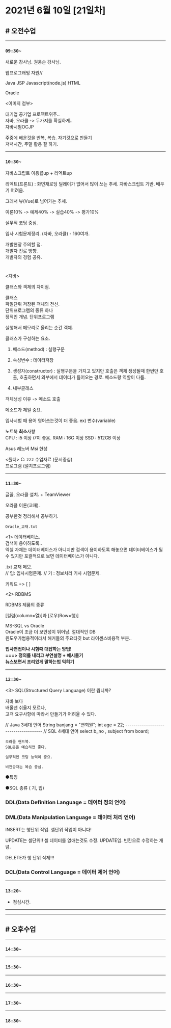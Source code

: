 # 2021년 6월 10일 [21일차]

## # 오전수업
----
### `09:30~`

새로운 강사님. 권웅순 강사님.

웹프로그래밍 자원//

Java JSP Javascript(node.js) HTML

Oracle

<이미지 첨부>

대기업 공기업 프로젝트위주..  
자바, 오라클 -> 두가지를 확실하게..    
자바시험OCJP  

주중에 배운것을 반복, 복습. 자기것으로 만들기  
저녁시간, 주말 활용 잘 하기.  

----
### `10:30~`

자바스크립트 이용률up + 리엑트up

리엑트(프론트) : 화면재로딩 딜레이가 없어서 많이 쓰는 추세. 자바스크립트 기반. 배우기 어려움.  

그래서 뷰(Vue)로 넘어가는 추세.


이론10% -> 예제40% -> 실습40% -> 평가10%

실무적 코딩 중심.   

입사 시험문제정리.
(자바, 오라클) - 160여개.

개발현장 주의할 점.   
개발자 진로 방향.    
개발자의 경험 공유.     

#

<자바>  

클래스와 객체의 차이점.

클래스    
파일단위 저장된 객체의 전신.  
단위프로그램의 종류 하나  
정적인 개념. 단위프로그램  

실행해서 메모리로 올리는 순간 객체.


클래스가 구성하는 요소.  
1. 메소드(method) : 실행구문   
2. 속성변수 : 데이터저장  
3. 생성자(constructor) : 실행구문을 가지고 있지만 호출은 객체 생성될때 한번만 호출, 호출하면서 외부에서 데이터가 들어오는 경로. 메소드랑 역할이 다름.

4. 내부클래스    

객체생성 이유 -> 메소드 호출

메소드가 제일 중요.

입사시험 때 용어 영어쓰는것이 더 좋음.
ex) 변수(variable)  

노트북 **최소**사향  
CPU : i5 이상 i7이 좋음.
RAM : 16G 이상
SSD : 512GB 이상

Asus
레노버
Msi
한성

<폴더>
C: zzz
수업자료 (문서중심)  
프로그램 (설치프로그램)  

----
### `11:30~`

글꼴, 오라클 설치. + TeamViewer

오라클 이론(교재).

공부한것 정리해서 공부하기.

`Oracle_교재.txt`

<1> 데이터베이스.  
검색이 용이하도록..  
엑셀 자체는 데이터베이스가 아니지만
검색이 용이하도록 해놓으면 데이터베이스가 될 수 있지만 포괄적으로 보면 데이터베이스가 아니다.  

.txt 교재 메모.  
// 입: 입사시험문제. // 기 : 정보처리 기사 시험문제.

키워드 => [ ]

<2> RDBMS

  RDBMS 제품의 종류

[컬럼(column=열)]과 [로우(Row=행)]

MS-SQL vs Oracle  
Oracle이 조금 더 보안성이 뛰어남. 절대적인 DB  
윈도우가범용적이라서 해커들의 주요타깃
but 라이센스비용적 부분..


**입사면접이나 시험때 대답하는 방법!**   
**===> 정의를 내리고 부연설명 + 예시들기**  
**뉴스보면서 조리있게 말하는법 익히기**  

----
### `12:30~`

<3> SQL(Structured Query Language) 이란 뭡니까?

자바 보다  
배울땐 쉬울지 모르나,  
고객 요구사항에 따라서 만들기가 어려울 수 있다.

// Java 3세대 언어
	String banjang = "변희원";
	int age = 22;
	-------------------------------------
// SQL 4세대 언어
	select b_no , subject from board;

```
오라클 핸드북.  
SQL문을 예습하면 좋다.  

실무적인 코딩 능력이 중요.

비전공자는 복습 중심.
```

●특징

●SQL 종류 ( 기, 입)

### DDL(Data Definition Language = 데이터 정의 언어)  

### DML(Data Manipulation Language = 데이터 처리 언어)
INSERT는 행단위 작업.  셀단위 작업이 아니다!  

UPDATE는 셀단위!! 셀 데이터를 없애는것도 수정. UPDATE임. 빈칸으로 수정하는 개념.  

DELETE가 행 단위 삭제!!!


### DCL(Data Control Language = 데이터 제어 언어)  





----
### `13:20~`

  - 점심시간.

---
---

## # 오후수업

---
### `14:30~`








---
### `15:30~`









----
### `16:30~`








----
### `17:30~`








----
### `18:30~`
